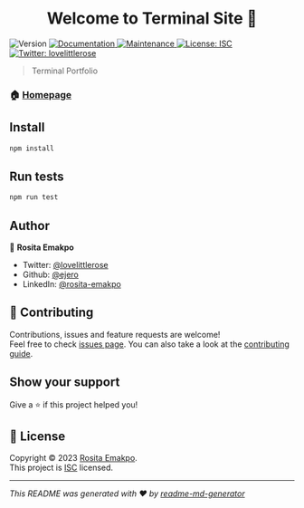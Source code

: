 <h1 align="center">Welcome to Terminal Site 👋</h1>
<p>
  <img alt="Version" src="https://img.shields.io/badge/version-1.0.0-blue.svg?cacheSeconds=2592000" />
  <a href="https://github.com/ejero/terminal-site#readme" target="_blank">
    <img alt="Documentation" src="https://img.shields.io/badge/documentation-yes-brightgreen.svg" />
  </a>
  <a href="https://github.com/ejero/terminal-site/graphs/commit-activity" target="_blank">
    <img alt="Maintenance" src="https://img.shields.io/badge/Maintained%3F-yes-green.svg" />
  </a>
  <a href="https://github.com/ejero/terminal-site/blob/master/LICENSE" target="_blank">
    <img alt="License: ISC" src="https://img.shields.io/github/license/ejero/Terminal Site" />
  </a>
  <a href="https://twitter.com/lovelittlerose" target="_blank">
    <img alt="Twitter: lovelittlerose" src="https://img.shields.io/twitter/follow/lovelittlerose.svg?style=social" />
  </a>
</p>

> Terminal Portfolio

### 🏠 [Homepage](https://github.com/ejero/terminal-site#readme)

## Install

```sh
npm install
```

## Run tests

```sh
npm run test
```

## Author

👤 **Rosita Emakpo**

* Twitter: [@lovelittlerose](https://twitter.com/lovelittlerose)
* Github: [@ejero](https://github.com/ejero)
* LinkedIn: [@rosita-emakpo](https://linkedin.com/in/rosita-emakpo)

## 🤝 Contributing

Contributions, issues and feature requests are welcome!<br />Feel free to check [issues page](https://github.com/ejero/terminal-site/issues). You can also take a look at the [contributing guide](https://github.com/ejero/terminal-site/blob/master/CONTRIBUTING.md).

## Show your support

Give a ⭐️ if this project helped you!

## 📝 License

Copyright © 2023 [Rosita Emakpo](https://github.com/ejero).<br />
This project is [ISC](https://github.com/ejero/terminal-site/blob/master/LICENSE) licensed.

***
_This README was generated with ❤️ by [readme-md-generator](https://github.com/kefranabg/readme-md-generator)_